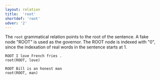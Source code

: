 ```yaml
---
layout: relation
title:  'root'
shortdef: 'root'
udver: '2'
---
```


The `root` grammatical relation points to the root of the sentence. A fake node "ROOT" is used as the governor. The ROOT node is indexed with "0", since the indexation of real words in the sentence starts at 1.

~~~ sdparse
ROOT I love French fries .
root(ROOT, love)
~~~

~~~ sdparse
ROOT Bill is an honest man
root(ROOT, man)
~~~
<!-- Interlanguage links updated Po lis 14 15:35:44 CET 2022 -->
